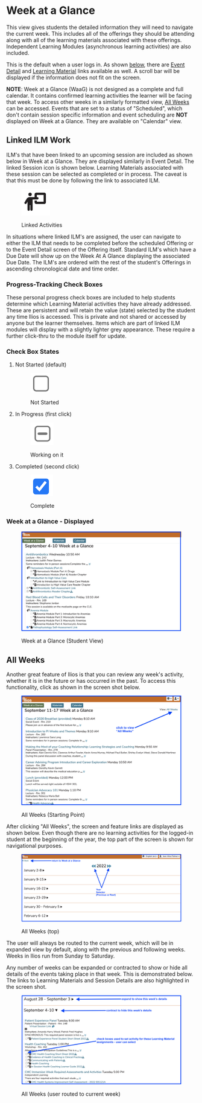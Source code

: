 # Week at a Glance

This view gives students the detailed information they will need to navigate the current week. This includes all of the offerings they should be attending along with all of the learning materials associated with these offerings. Independent Learning Modules (asynchronous learning activities) are also included.

This is the default when a user logs in. As shown [below](https://iliosproject.gitbook.io/ilios-user-guide/dashboard/week-at-a-glance#week-at-a-glance-displayed), there are [Event Detail](https://iliosproject.gitbook.io/ilios-user-guide/dashboard/event-detail-view) and [Learning Material](https://iliosproject.gitbook.io/ilios-user-guide/dashboard/materials-view) links available as well. A scroll bar will be displayed if the information does not fit on the screen.

**NOTE**: Week at a Glance (WaaG) is not designed as a complete and full calendar. It contains confirmed learning activities the learner will be facing that week. To access other weeks in a similarly formatted view, [All Weeks](https://iliosproject.gitbook.io/ilios-user-guide/dashboard/week-at-a-glance#all-weeks) can be accessed. Events that are set to a status of "Scheduled", which don't contain session specific information and event scheduling are **NOT** displayed on Week at a Glance. They are available on "Calendar" view.

## Linked ILM Work

ILM's that have been linked to an upcoming session are included as shown below in Week at a Glance. They are displayed similarly in Event Detail. The linked Session icon is shown below. Learning Materials associated with these session can be selected as completed or in process. The caveat is that this must be done by following the link to associated ILM.

<figure><img src="../images/linked_activity_icon.png" alt=""><figcaption><p>Linked Activities</p></figcaption></figure>

In situations where linked ILM's are assigned, the user can navigate to either the ILM that needs to be completed before the scheduled Offering or to the Event Detail screen of the Offering itself. Standard ILM's which have a Due Date will show up on the Week At A Glance displaying the associated Due Date. The ILM's are ordered with the rest of the student's Offerings in ascending chronological date and time order.

### **Progress-Tracking Check Boxes**

These personal progress check boxes are included to help students determine which Learning Material activities they have already addressed. These are persistent and will retain the value (state) selected by the student any time Ilios is accessed. This is private and not shared or accessed by anyone but the learner themselves. Items which are part of linked ILM modules will display with a slightly lighter grey appearance. These require a further click-thru to the module itself for update.

### **Check Box States**

1.  Not Started (default)

    <figure>
    <img src="../images/activity_not_started.png" alt="Not Started">
      <figcaption>
      <p>Not Started</p>
      </figcaption>
    </figure>

2.  In Progress (first click)

    <figure>
    <img src="../images/activity_in_progress.png" alt="In Progress">
      <figcaption>
      <p>Working on it</p>
      </figcaption>
    </figure>

3.  Completed (second click)

    <figure>
    <img src="../images/activity_completed.png" alt="Done">
      <figcaption>
      <p>Complete</p>
      </figcaption>
    </figure>

### Week at a Glance - Displayed

<figure>
<img src="../images/updated_WaaG_student_view.png" alt="Student View">
  <figcaption>
    <p>Week at a Glance (Student View)</p>
  </figcaption>
</figure>

## All Weeks

Another great feature of Ilios is that you can review any week's activity, whether it is in the future or has occurred in the past. To access this functionality, click as shown in the screen shot below.

<figure>
<img src="../images/all_weeks_starting_pt.png" alt="All Weeks (Starting)">
  <figcaption>
    <p>All Weeks (Starting Point)</p>
  </figcaption>
</figure>

After clicking "All Weeks", the screen and feature links are displayed as shown below. Even though there are no learning activities for the logged-in student at the beginning of the year, the top part of the screen is shown for navigational purposes.

<figure>
<img src="../images/all_weeks_top.png" alt="">
  <figcaption>
    <p>All Weeks (top)</p>
  </figcaption>
</figure>

The user will always be routed to the current week, which will be in expanded view by default, along with the previous and following weeks. Weeks in Ilios run from Sunday to Saturday.

Any number of weeks can be expanded or contracted to show or hide all details of the events taking place in that week. This is demonstrated below. The links to Learning Materials and Session Details are also highlighted in the screen shot.

<figure><img src="../.gitbook/assets/all_weeks_2.png" alt=""><figcaption><p>All Weeks (user routed to current week)</p></figcaption></figure>

